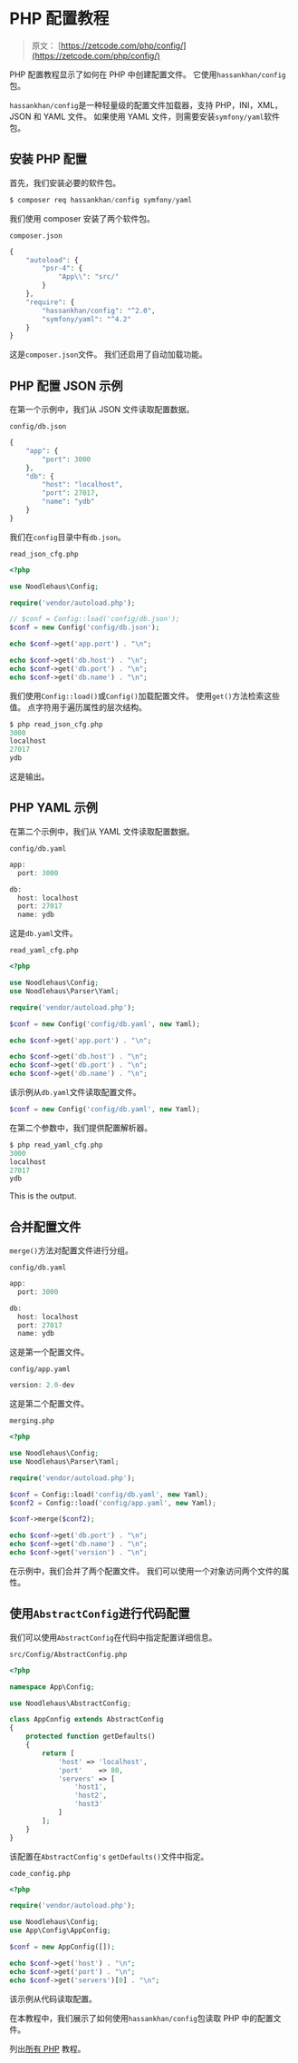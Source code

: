 # PHP 配置教程

> 原文： [https://zetcode.com/php/config/](https://zetcode.com/php/config/)

PHP 配置教程显示了如何在 PHP 中创建配置文件。 它使用`hassankhan/config`包。

`hassankhan/config`是一种轻量级的配置文件加载器，支持 PHP，INI，XML，JSON 和 YAML 文件。 如果使用 YAML 文件，则需要安装`symfony/yaml`软件包。

## 安装 PHP 配置

首先，我们安装必要的软件包。

```php
$ composer req hassankhan/config symfony/yaml

```

我们使用 composer 安装了两个软件包。

`composer.json`

```php
{
    "autoload": {
        "psr-4": {
            "App\\": "src/"
        }
    },
    "require": {
        "hassankhan/config": "^2.0",
        "symfony/yaml": "^4.2"
    }
}

```

这是`composer.json`文件。 我们还启用了自动加载功能。

## PHP 配置 JSON 示例

在第一个示例中，我们从 JSON 文件读取配置数据。

`config/db.json`

```php
{
    "app": {
        "port": 3000
    },
    "db": {
        "host": "localhost",
        "port": 27017,
        "name": "ydb"
    }
}

```

我们在`config`目录中有`db.json`。

`read_json_cfg.php`

```php
<?php

use Noodlehaus\Config;

require('vendor/autoload.php');

// $conf = Config::load('config/db.json');
$conf = new Config('config/db.json');

echo $conf->get('app.port') . "\n";

echo $conf->get('db.host') . "\n";
echo $conf->get('db.port') . "\n";
echo $conf->get('db.name') . "\n";

```

我们使用`Config::load()`或`Config()`加载配置文件。 使用`get()`方法检索这些值。 点字符用于遍历属性的层次结构。

```php
$ php read_json_cfg.php
3000
localhost
27017
ydb

```

这是输出。

## PHP YAML 示例

在第二个示例中，我们从 YAML 文件读取配置数据。

`config/db.yaml`

```php
app:
  port: 3000

db: 
  host: localhost
  port: 27017
  name: ydb

```

这是`db.yaml`文件。

`read_yaml_cfg.php`

```php
<?php

use Noodlehaus\Config;
use Noodlehaus\Parser\Yaml;

require('vendor/autoload.php');

$conf = new Config('config/db.yaml', new Yaml);

echo $conf->get('app.port') . "\n";

echo $conf->get('db.host') . "\n";
echo $conf->get('db.port') . "\n";
echo $conf->get('db.name') . "\n";

```

该示例从`db.yaml`文件读取配置文件。

```php
$conf = new Config('config/db.yaml', new Yaml);

```

在第二个参数中，我们提供配置解析器。

```php
$ php read_yaml_cfg.php
3000
localhost
27017
ydb

```

This is the output.

## 合并配置文件

`merge()`方法对配置文件进行分组。

`config/db.yaml`

```php
app:
  port: 3000

db: 
  host: localhost
  port: 27017
  name: ydb

```

这是第一个配置文件。

`config/app.yaml`

```php
version: 2.0-dev

```

这是第二个配置文件。

`merging.php`

```php
<?php

use Noodlehaus\Config;
use Noodlehaus\Parser\Yaml;

require('vendor/autoload.php');

$conf = Config::load('config/db.yaml', new Yaml);
$conf2 = Config::load('config/app.yaml', new Yaml);

$conf->merge($conf2);

echo $conf->get('db.port') . "\n";
echo $conf->get('db.name') . "\n";
echo $conf->get('version') . "\n";

```

在示例中，我们合并了两个配置文件。 我们可以使用一个对象访问两个文件的属性。

## 使用`AbstractConfig`进行代码配置

我们可以使用`AbstractConfig`在代码中指定配置详细信息。

`src/Config/AbstractConfig.php`

```php
<?php

namespace App\Config;

use Noodlehaus\AbstractConfig;

class AppConfig extends AbstractConfig
{
    protected function getDefaults()
    {
        return [
            'host' => 'localhost',
            'port'    => 80,
            'servers' => [
                'host1',
                'host2',
                'host3'
            ]
        ];
    }
}

```

该配置在`AbstractConfig's` `getDefaults()`文件中指定。

`code_config.php`

```php
<?php

require('vendor/autoload.php');

use Noodlehaus\Config;
use App\Config\AppConfig;

$conf = new AppConfig([]);

echo $conf->get('host') . "\n";
echo $conf->get('port') . "\n";
echo $conf->get('servers')[0] . "\n";

```

该示例从代码读取配置。

在本教程中，我们展示了如何使用`hassankhan/config`包读取 PHP 中的配置文件。

列出[所有 PHP](/all/#php) 教程。